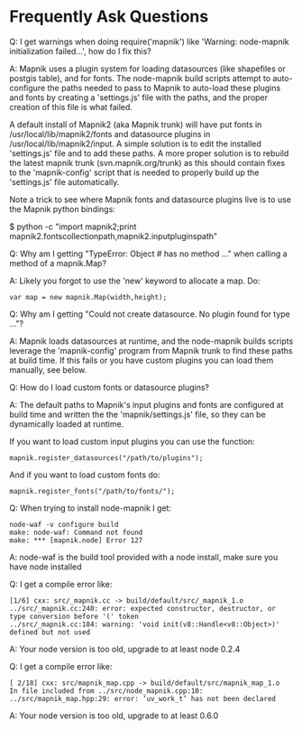 # Frequently Ask Questions

Q: I get warnings when doing require('mapnik') like 'Warning: node-mapnik initialization failed...', how do I fix this?

A: Mapnik uses a plugin system for loading datasources (like shapefiles or postgis table), and for fonts. The node-mapnik build scripts attempt to auto-configure the paths needed to pass to Mapnik to auto-load these plugins and fonts by creating a 'settings.js' file with the paths, and the proper creation of this file is what failed.

A default install of Mapnik2 (aka Mapnik trunk) will have put fonts in /usr/local/lib/mapnik2/fonts and datasource plugins in /usr/local/lib/mapnik2/input. A simple solution is to edit the installed 'settings.js' file and to add these paths. A more proper solution is to rebuild the latest mapnik trunk (svn.mapnik.org/trunk) as this should contain fixes to the 'mapnik-config' script that is needed to properly build up the 'settings.js' file automatically.

Note a trick to see where Mapnik fonts and datasource plugins live is to use the Mapnik python bindings:

$ python -c "import mapnik2;print mapnik2.fontscollectionpath,mapnik2.inputpluginspath"



Q: Why am I getting "TypeError: Object #<an Object> has no method ..." when calling a method of a mapnik.Map?
 
A: Likely you forgot to use the 'new' keyword to allocate a map. Do:

    var map = new mapnik.Map(width,height);



Q: Why am I getting "Could not create datasource. No plugin found for type ..."?

A: Mapnik loads datasources at runtime, and the node-mapnik builds scripts leverage the
'mapnik-config' program from Mapnik trunk to find these paths at build time. If this
fails or you have custom plugins you can load them manually, see below.



Q: How do I load custom fonts or datasource plugins?

A: The default paths to Mapnik's input plugins and fonts are configured at build time and
written the the 'mapnik/settings.js' file, so they can be dynamically loaded at runtime.

If you want to load custom input plugins you can use the function:

    mapnik.register_datasources("/path/to/plugins");

And if you want to load custom fonts do:

    mapnik.register_fonts("/path/to/fonts/");



Q: When trying to install node-mapnik I get:

    node-waf -v configure build
    make: node-waf: Command not found
    make: *** [mapnik.node] Error 127

A: node-waf is the build tool provided with a node install, make sure you have node installed

Q: I get a compile error like:

    [1/6] cxx: src/_mapnik.cc -> build/default/src/_mapnik_1.o
    ../src/_mapnik.cc:240: error: expected constructor, destructor, or type conversion before '(' token
    ../src/_mapnik.cc:184: warning: 'void init(v8::Handle<v8::Object>)' defined but not used

A: Your node version is too old, upgrade to at least node 0.2.4

Q: I get a compile error like:

    [ 2/18] cxx: src/mapnik_map.cpp -> build/default/src/mapnik_map_1.o
    In file included from ../src/node_mapnik.cpp:10:
    ../src/mapnik_map.hpp:29: error: ‘uv_work_t’ has not been declared

A: Your node version is too old, upgrade to at least 0.6.0
